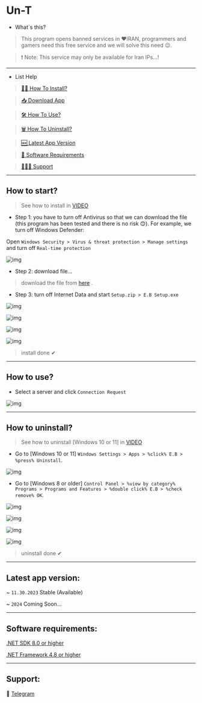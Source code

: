 ﻿# Un-T

* What`s this?
> This program opens banned services in ❤IRAN, programmers and gamers need this free service and we will solve this need 😉.

> ❗ Note: This service may only be available for Iran IPs...!

---

* List Help

> [🏃‍♂️ How To Install?](https://github.com/ALTONIBOT/Un-T/blob/main/README.md#how-to-start)

> [📥 Download App](https://1drv.ms/u/s!AsHE808G_RHeg0sPJsL4HJ_qLMnI)

> [🛠 How To Use?](https://github.com/ALTONIBOT/Un-T/blob/main/README.md#how-to-use)

> [🗑 How To Uninstall?](https://github.com/ALTONIBOT/Un-T/blob/main/README.md#how-to-uninstall)

> [🆕 Latest App Version](https://github.com/ALTONIBOT/Un-T/blob/main/README.md#latest-app-version)

> [🧰 Software Requirements]()

> [🧑🏻‍💻 Support](https://github.com/ALTONIBOT/Un-T/blob/main/README.md#support)

---

## How to start?

> See how to install in [VIDEO](https://1drv.ms/v/s!AsHE808G_RHeg0Z8l-jNWHVhDUXx)

* Step 1: you have to turn off Antivirus so that we can download the file (this program has been tested and there is no risk 😊). For example, we turn off Windows Defender:

Open `Windows Security > Virus & threat protection > Manage settings` and turn off `Real-time protection`

![img](https://github.com/ALTONIBOT/Embargo-Breaker/blob/main/UI-UX/hint-img/0.png)

* Step 2: download file...

> download the file from [here](https://1drv.ms/u/s!AsHE808G_RHeg0sPJsL4HJ_qLMnI) .

* Step 3: turn off Internet Data and start `Setup.zip > E.B Setup.exe`

![img](https://github.com/ALTONIBOT/Embargo-Breaker/blob/main/UI-UX/hint-img/1.png)

![img](https://github.com/ALTONIBOT/Embargo-Breaker/blob/main/UI-UX/hint-img/2.png)

![img](https://github.com/ALTONIBOT/Embargo-Breaker/blob/main/UI-UX/hint-img/3.png)

![img](https://github.com/ALTONIBOT/Embargo-Breaker/blob/main/UI-UX/hint-img/4.png)

> install done ✔

---

## How to use?

* Select a server and click `Connection Request`

![img](https://github.com/ALTONIBOT/Embargo-Breaker/blob/main/UI-UX/hint-img/5.png)

---

## How to uninstall?

> See how to uninstall [Windows 10 or 11] in [VIDEO](https://1drv.ms/v/s!AsHE808G_RHeg0XlQaaq9nr_z7hE)

* Go to [Windows 10 or 11] `Windows Settings > Apps > %click% E.B > %press% Uninstall`.

![img](https://github.com/ALTONIBOT/Embargo-Breaker/blob/main/UI-UX/hint-img/6.png)

* Go to [Windows 8 or older] `Control Panel > %view by category% Programs > Programs and Features > %double click% E.B > %check remove% OK`.

![img](https://github.com/ALTONIBOT/Embargo-Breaker/blob/main/UI-UX/hint-img/7.png)

![img](https://github.com/ALTONIBOT/Embargo-Breaker/blob/main/UI-UX/hint-img/8.png)

![img](https://github.com/ALTONIBOT/Embargo-Breaker/blob/main/UI-UX/hint-img/9.png)

![img](https://github.com/ALTONIBOT/Embargo-Breaker/blob/main/UI-UX/hint-img/10.png)

> uninstall done ✔

---

## Latest app version:

~ `11.30.2023` Stable (Available)

~ `2024` Coming Soon...

---

## Software requirements:

[.NET SDK 8.0 or higher](
https://dotnet.microsoft.com/en-us/download)

[.NET Framework 4.8 or higher](https://dotnet.microsoft.com/en-us/download/dotnet-framework)

---

## Support:

💬 [Telegram](https://t.me/Anti_SanctionBot/)
